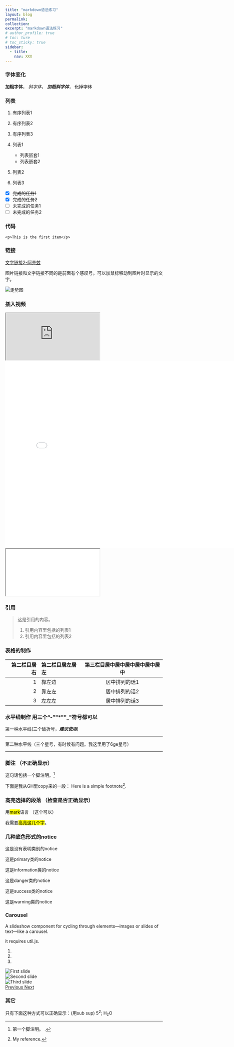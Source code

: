 ```yaml
---
title: "markdown语法练习"
layout: blog
permalink: 
collection: 
excerpt: "markdown语法练习"
# author_profile: true
# toc: ture
# toc_sticky: true
sidebar:
  - title: 
    nav: XXX
---
```


### 字体变化

**加粗字体**， *斜字体*， ***加粗斜字体***， ~~化掉字体~~

### 列表

1. 有序列表1
2. 有序列表2
3. 有序列表3

1. 列表1
    - 列表嵌套1
    - 列表嵌套2
2. 列表2
3. 列表3

- [x] ~~完成的任务1~~
- [x] ~~完成的任务2~~
- [ ] 未完成的任务1
- [ ] 未完成的任务2

### 代码

`<p>This is the first item</p>`


### 链接

[文字链接]: http://archiz.com

[文字链接2-阿齐兹][文字链接]

图片链接和文字链接不同的是前面有个感叹号。可以加鼠标移动到图片时显示的文字。

![走势图](http://money.olim.ca/assets/images/2024/2024-05-31-DXY.jpg "hover me")

### 插入视频

<!-- 16:9 aspect ratio -->
<div class="embed-responsive embed-responsive-16by9">
  <iframe class="embed-responsive-item" src="http://money.olim.ca/assets/video/blooming.mp4"></iframe>
</div>

<iframe 
src="/assets/images/blooming.mp4" 
scrolling="no" 
border="0" 
frameborder="no" 
framespacing="0" 
allowfullscreen="true" 
height=600 
width=800> 
</iframe>

<!-- 1:1 aspect ratio -->
<div class="embed-responsive embed-responsive-1by1">
  <iframe class="embed-responsive-item" src="/assets/images/blooming.mp4"></iframe>
</div>

### 引用
> 这是引用的内容。
> 1. 引用内容里包括的列表1
> 2. 引用内容里包括的列表2

### 表格的制作

| 第二栏目居右 | 第二栏目居左居左 | 第三栏目居中居中居中居中居中居中 |
|-----:|:--------------|:-----------:|
|     1|     靠左边     | 居中排列的话1 |
|     2|     靠左左     | 居中排列的话2 |
|     3|     左左左     | 居中排列的话3 |

### 水平线制作 用三个“-”"*""_"符号都可以

第一种水平线(三个破折号，***建议使用***)

---

第二种水平线（三个星号，有时候有问题。我这里用了6ge星号）

******

### 脚注 （不正确显示）
这句话包括一个脚注明。[^1]

下面是我从GH里copy来的一段：
Here is a simple footnote[^2].

[^1]: 第一个脚注明。 .  
[^2]: My reference.

### 高亮选择的段落 （检查是否正确显示）
用<mark>mark</mark>语言 （这个可以）

我需要<mark>高亮这几个字</mark>。

### 几种底色形式的notice

<div class="notice">
  <p>这是没有表明类别的notice</p>
</div>
<div class="notice--primary">
  <p>这是primary类的notice</p>
</div>
<div class="notice--info">
  <p>这是information类的notice</p>
</div>
<div class="notice--danger">
  <p>这是danger类的notice</p>
</div>
<div class="notice--success">
  <p>这是success类的notice</p>
</div>
<div class="notice--warning">
  <p>这是warning类的notice</p>
</div>

### Carousel
A slideshow component for cycling through elements—images or slides of text—like a carousel.

it requires util.js.

<div id="carouselExampleIndicators" class="carousel slide" data-ride="carousel">
  <ol class="carousel-indicators">
    <li data-target="#carouselExampleIndicators" data-slide-to="0" class="active"></li>
    <li data-target="#carouselExampleIndicators" data-slide-to="1"></li>
    <li data-target="#carouselExampleIndicators" data-slide-to="2"></li>
  </ol>
  <div class="carousel-inner">
    <div class="carousel-item active">
      <img class="d-block w-100" src="http://money.olim.ca/assets/images/2024b/AI-20240808-comments-1.png" alt="First slide">
    </div>
    <div class="carousel-item">
      <img class="d-block w-100" src="http://money.olim.ca/assets/images/2024b/AI-20240809-comments-1.png" alt="Second slide">
    </div>
    <div class="carousel-item">
      <img class="d-block w-100" src="http://money.olim.ca/assets/images/2024b/AI-20240812-comments-1.png" alt="Third slide">
    </div>
  </div>
  <a class="carousel-control-prev" href="#carouselExampleIndicators" role="button" data-slide="prev">
    <span class="carousel-control-prev-icon" aria-hidden="true"></span>
    <span class="sr-only">Previous</span>
  </a>
  <a class="carousel-control-next" href="#carouselExampleIndicators" role="button" data-slide="next">
    <span class="carousel-control-next-icon" aria-hidden="true"></span>
    <span class="sr-only">Next</span>
  </a>
</div>

### 其它

只有下面这种方式可以正确显示：(用sub sup)
5<sup>2</sup>; H<sub>2</sub>O
